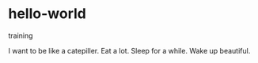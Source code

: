# hello-world
training


I want to be like a catepiller.
Eat a lot.
Sleep for a while.
Wake up beautiful.

